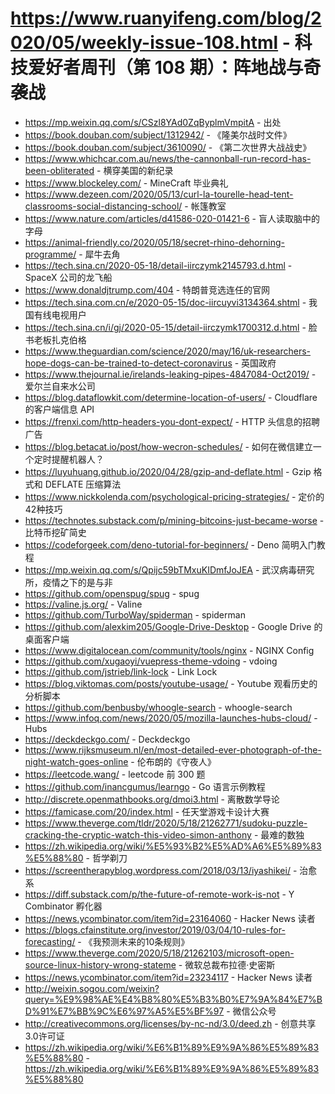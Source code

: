# https://www.ruanyifeng.com/blog/2020/05/weekly-issue-108.html - 科技爱好者周刊（第 108 期）：阵地战与奇袭战

- https://mp.weixin.qq.com/s/CSzl8YAd0ZqByplmVmpitA - 出处
- https://book.douban.com/subject/1312942/ - 《隆美尔战时文件》
- https://book.douban.com/subject/3610090/ - 《第二次世界大战战史》
- https://www.whichcar.com.au/news/the-cannonball-run-record-has-been-obliterated - 横穿美国的新纪录
- https://www.blockeley.com/ - MineCraft 毕业典礼
- https://www.dezeen.com/2020/05/13/curl-la-tourelle-head-tent-classrooms-social-distancing-school/ - 帐篷教室
- https://www.nature.com/articles/d41586-020-01421-6 - 盲人读取脑中的字母
- https://animal-friendly.co/2020/05/18/secret-rhino-dehorning-programme/ - 犀牛去角
- https://tech.sina.cn/2020-05-18/detail-iirczymk2145793.d.html - SpaceX 公司的龙飞船
- https://www.donaldjtrump.com/404 - 特朗普竞选连任的官网
- https://tech.sina.com.cn/e/2020-05-15/doc-iircuyvi3134364.shtml - 我国有线电视用户
- https://tech.sina.cn/i/gj/2020-05-15/detail-iirczymk1700312.d.html - 脸书老板扎克伯格
- https://www.theguardian.com/science/2020/may/16/uk-researchers-hope-dogs-can-be-trained-to-detect-coronavirus - 英国政府
- https://www.thejournal.ie/irelands-leaking-pipes-4847084-Oct2019/ - 爱尔兰自来水公司
- https://blog.dataflowkit.com/determine-location-of-users/ - Cloudflare 的客户端信息 API
- https://frenxi.com/http-headers-you-dont-expect/ - HTTP 头信息的招聘广告
- https://blog.betacat.io/post/how-wecron-schedules/ - 如何在微信建立一个定时提醒机器人？
- https://luyuhuang.github.io/2020/04/28/gzip-and-deflate.html - Gzip 格式和 DEFLATE 压缩算法
- https://www.nickkolenda.com/psychological-pricing-strategies/ - 定价的42种技巧
- https://technotes.substack.com/p/mining-bitcoins-just-became-worse - 比特币挖矿简史
- https://codeforgeek.com/deno-tutorial-for-beginners/ - Deno 简明入门教程
- https://mp.weixin.qq.com/s/Qpijc59bTMxuKIDmfJoJEA - 武汉病毒研究所，疫情之下的是与非
- https://github.com/openspug/spug - spug
- https://valine.js.org/ - Valine
- https://github.com/TurboWay/spiderman - spiderman
- https://github.com/alexkim205/Google-Drive-Desktop - Google Drive 的桌面客户端
- https://www.digitalocean.com/community/tools/nginx - NGINX Config
- https://github.com/xugaoyi/vuepress-theme-vdoing - vdoing
- https://github.com/jstrieb/link-lock - Link Lock
- https://blog.viktomas.com/posts/youtube-usage/ - Youtube 观看历史的分析脚本
- https://github.com/benbusby/whoogle-search - whoogle-search
- https://www.infoq.com/news/2020/05/mozilla-launches-hubs-cloud/ - Hubs
- https://deckdeckgo.com/ - Deckdeckgo
- https://www.rijksmuseum.nl/en/most-detailed-ever-photograph-of-the-night-watch-goes-online - 伦布朗的《守夜人》
- https://leetcode.wang/ - leetcode 前 300 题
- https://github.com/inancgumus/learngo - Go 语言示例教程
- http://discrete.openmathbooks.org/dmoi3.html - 离散数学导论
- https://famicase.com/20/index.html - 任天堂游戏卡设计大赛
- https://www.theverge.com/tldr/2020/5/18/21262771/sudoku-puzzle-cracking-the-cryptic-watch-this-video-simon-anthony - 最难的数独
- https://zh.wikipedia.org/wiki/%E5%93%B2%E5%AD%A6%E5%89%83%E5%88%80 - 哲学剃刀
- https://screentherapyblog.wordpress.com/2018/03/13/iyashikei/ - 治愈系
- https://diff.substack.com/p/the-future-of-remote-work-is-not - Y Combinator 孵化器
- https://news.ycombinator.com/item?id=23164060 - Hacker News 读者
- https://blogs.cfainstitute.org/investor/2019/03/04/10-rules-for-forecasting/ - 《我预测未来的10条规则》
- https://www.theverge.com/2020/5/18/21262103/microsoft-open-source-linux-history-wrong-stateme - 微软总裁布拉德·史密斯
- https://news.ycombinator.com/item?id=23234117 - Hacker News 读者
- http://weixin.sogou.com/weixin?query=%E9%98%AE%E4%B8%80%E5%B3%B0%E7%9A%84%E7%BD%91%E7%BB%9C%E6%97%A5%E5%BF%97 - 微信公众号
- http://creativecommons.org/licenses/by-nc-nd/3.0/deed.zh - 创意共享3.0许可证
- https://zh.wikipedia.org/wiki/%E6%B1%89%E9%9A%86%E5%89%83%E5%88%80 - https://zh.wikipedia.org/wiki/%E6%B1%89%E9%9A%86%E5%89%83%E5%88%80